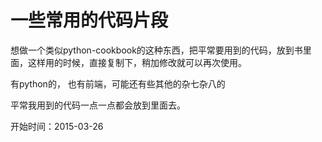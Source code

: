 一些常用的代码片段
=======

想做一个类似python-cookbook的这种东西，把平常要用到的代码，放到书里面，这样用的时候，直接复制下，稍加修改就可以再次使用。

有python的， 也有前端，可能还有些其他的杂七杂八的

平常我用到的代码一点一点都会放到里面去。

开始时间：2015-03-26
